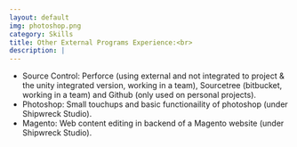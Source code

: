 ```yaml
---
layout: default
img: photoshop.png
category: Skills
title: Other External Programs Experience:<br>
description: |
---
```

 - Source Control: Perforce (using external and not integrated to project & the unity integrated version, working in a team), Sourcetree (bitbucket, working in a team) and Github (only used on personal projects). <br>
 - Photoshop: Small touchups and basic functionaility of photoshop (under Shipwreck Studio). <br>
 - Magento: Web content editing in backend of a Magento website (under Shipwreck Studio).